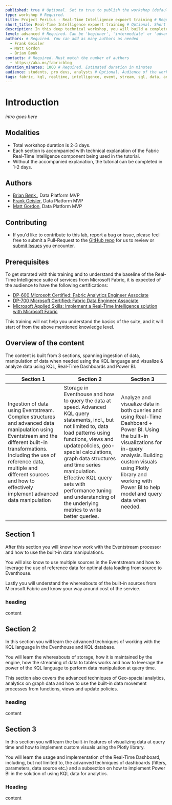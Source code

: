 ```yaml
---
published: true # Optional. Set to true to publish the workshop (default: false)
type: workshop # Required.
title: Project Peritus - Real-Time Intelligence expoert training # Required. Full title of the workshop
short_title: Real-Time Intelligence expoert training # Optional. Short title displayed in the header
description: In this deep technical workshop, you will build a complete analytics platform with streaming data using Microsoft Fabric Real-Time Intelligence components and other features of Microsoft Fabric. This is a proctor led worksop in which each section is accompanied by a technical overview of Fabric RTI components. # Required.
level: advanced # Required. Can be 'beginner', 'intermediate' or 'advanced'
authors: # Required. You can add as many authors as needed
  - Frank Geisler
  - Matt Gordon
  - Brian Bønk
contacts: # Required. Must match the number of authors
  - https://aka.ms/fabricblog
duration_minutes: 1000 # Required. Estimated duration in minutes
audience: students, pro devs, analysts # Optional. Audience of the workshop (students, pro devs, etc.)
tags: fabric, kql, realtime, intelligence, event, stream, sql, data, analytics, kusto, medallion, dashboard, reflex, activator # Required. Tags for filtering and searching
---
```


# Introduction

*intro goes here*

## Modalities

- Total workshop duration is 2-3 days.
- Each section is accompanied with technical explanation of the Fabric Real-Time Intelligence component being used in the tutorial.
- Without the accompanied explanation, the tutorial can be completed in 1-2 days.

## Authors

- [Brian Bønk ](https://www.linkedin.com/in/brianbonk/), Data Platform MVP
- [Frank Geisler](https://www.linkedin.com/in/frank-geisler/), Data Platform MVP
- [Matt Gordon](https://www.linkedin.com/in/sqlatspeed/), Data Platform MVP

## Contributing

- If you'd like to contribute to this lab, report a bug or issue, please feel free to submit a Pull-Request to the [GitHub repo](<link to repo>) for us to review or [submit Issues](<link to repo>) you encounter.

## Prerequisites

To get starated with this training and to understand the baseline of the Real-Time Intelligence suite of services from Microsoft Fabric, it is expected of the audience to have the following certifications:

- [DP-600 Microsoft Certified: Fabric Analytics Engineer Associate](https://learn.microsoft.com/en-us/credentials/certifications/fabric-analytics-engineer-associate/?practice-assessment-type=certification)
- [DP-700 Microsoft Certified: Fabric Data Engineer Associate](https://learn.microsoft.com/en-us/credentials/certifications/fabric-data-engineer-associate/?practice-assessment-type=certification)
- [Microsoft Applied Skills: Implement a Real-Time Intelligence solution with Microsoft Fabric](https://learn.microsoft.com/en-us/credentials/applied-skills/implement-a-real-time-intelligence-solution-with-microsoft-fabric/)

This training will not help you understand the basics of the suite, and it will start of from the above mentioned knowledge level.

## Overview of the content

The content is built from 3 sections, spanning ingestion of data, manipulation of data when needed using the KQL language and visualize & analyze data using KQL, Real-Time Dashboards and Power BI.

| Section 1 | Section 2 | Section 3|
|-------|-------|------|
| Ingestion of data using Eventstream. Complex structures and advanced data manipulation using Eventstream and the different built-in transformations. Including the use of reference data, multiple and different sources and how to effectively implement advanced data manipulation | Storage in Eventhouse and how to query the data at speed. Advanced KQL query statements, incl., but not limited to, data load patterns using functions, views and updatepolicies, geo-spacial calculations, graph data structures and time series manipulation. Effective KQL query sets with performance tuning and understanding of the underlying metrics to write better queries. | Analyze and visualize data in both queries and using Real-Time Dashboard + Power BI. Using the built-in visualizations for in-query analysis. Building custom visuals using Plotly library and working with Power BI to help model and query data when needed. |

## Section 1

After this section you will know how work with the Eventstream processor and how to use the built-in data manipulations.

You will also know to use multiple sources in the Eventstream and how to leverage the use of reference data for optimal data loading from source to Eventhouse.

Lastly you will understand the whereabouts of the built-in sources from Microsoft Fabric and know your way around cost of the service.

### heading

content

## Section 2

In this section you will learn the advanced techniques of working with the KQL language in the Eventhouse and KQL database.

You will learn the whereabouts of storage, how it is maintained by the engine, how the streaming of data to tables works and how to leverage the power of the KQL language to perform data manipulation at query time.

This section also covers the advanced techniques of Geo-spacial analytics, analytics on graph data and how to use the built-in data movement processes from functions, views and update policies.

### heading

content

## Section 3

In this section you will learn the built-in features of visualizing data at query time and how to implement custom visuals using the Plotly library.

You will learn the usage and implementation of the Real-Time Dashboard, including, but not limited to, the advanved techniques of dashboards (filters, parameters, data source etc.) and a subsection on how to implement Power BI in the solution of using KQL data for analytics.

### Heading

content